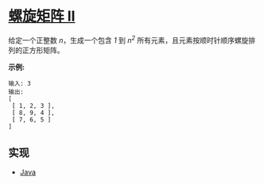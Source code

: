 # [螺旋矩阵 II](https://leetcode-cn.com/problems/spiral-matrix-ii/)

给定一个正整数 *n*，生成一个包含 *1* 到 *n<sup>2</sup>* 所有元素，且元素按顺时针顺序螺旋排列的正方形矩阵。

**示例:**

```
输入: 3
输出:
[
 [ 1, 2, 3 ],
 [ 8, 9, 4 ],
 [ 7, 6, 5 ]
]
```

## 实现

- [Java](https://github.com/pojozhang/playground/blob/master/solutions/java/src/main/java/playground/algorithm/SpiralMatrix2.java)
